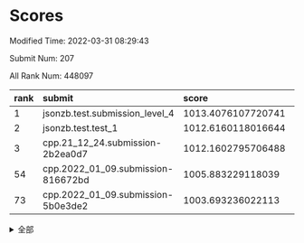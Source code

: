 # Scores

Modified Time: 2022-03-31 08:29:43

Submit Num: 207

All Rank Num: 448097

| rank |               submit               |       score        |       sigma        | pk_num |
| :--- | :--------------------------------- | :----------------- | :----------------- | :----- |
| 1    | jsonzb.test.submission_level_4     | 1013.4076107720741 | 0.8206370738282245 | 8666   |
| 2    | jsonzb.test.test_1                 | 1012.6160118016644 | 0.8058997256618878 | 8660   |
| 3    | cpp.21_12_24.submission-2b2ea0d7   | 1012.1602795706488 | 0.7885373678106408 | 8658   |
| 54   | cpp.2022_01_09.submission-816672bd | 1005.883229118039  | 0.7173091263095173 | 8659   |
| 73   | cpp.2022_01_09.submission-5b0e3de2 | 1003.693236022113  | 0.7242925506290139 | 8659   |


<details>
<summary>全部</summary>

| rank |                 submit                 |       score        |       sigma        | pk_num |
| :--- | :------------------------------------- | :----------------- | :----------------- | :----- |
| 1    | jsonzb.test.submission_level_4         | 1013.4076107720741 | 0.8206370738282245 | 8666   |
| 2    | jsonzb.test.test_1                     | 1012.6160118016644 | 0.8058997256618878 | 8660   |
| 3    | cpp.21_12_24.submission-2b2ea0d7       | 1012.1602795706488 | 0.7885373678106408 | 8658   |
| 4    | gobigger.level_3.submission_level_3_21 | 1011.991728918256  | 0.779516702522877  | 8656   |
| 5    | gobigger.level_3.submission_level_3_0  | 1011.485041548039  | 0.7629174829434077 | 8666   |
| 6    | gobigger.level_3.submission_level_3_4  | 1011.4127820005216 | 0.7684784539370021 | 8654   |
| 7    | gobigger.level_3.submission_level_3_12 | 1011.3907083862794 | 0.771954741422562  | 8659   |
| 8    | gobigger.level_3.submission_level_3_49 | 1011.0660732233928 | 0.7691701431258168 | 8662   |
| 9    | gobigger.level_3.submission_level_3_39 | 1011.0487069564568 | 0.768009440505245  | 8662   |
| 10   | gobigger.level_3.submission_level_3_30 | 1011.0000986863552 | 0.7539917551472489 | 8655   |
| 11   | gobigger.level_3.submission_level_3_26 | 1010.8892323948618 | 0.7626985399854798 | 8663   |
| 12   | gobigger.level_3.submission_level_3_11 | 1010.8476556882313 | 0.7715984298329348 | 8661   |
| 13   | gobigger.level_3.submission_level_3_3  | 1010.7890120880802 | 0.7918575001208065 | 8663   |
| 14   | gobigger.level_3.submission_level_3_29 | 1010.6418439462502 | 0.7616451662550536 | 8661   |
| 15   | gobigger.level_3.submission_level_3_40 | 1010.5779139483252 | 0.7670505535188785 | 8661   |
| 16   | gobigger.level_3.submission_level_3_41 | 1010.5765468160972 | 0.7622217131476475 | 8659   |
| 17   | gobigger.level_3.submission_level_3_47 | 1010.5435990930456 | 0.7725936872831644 | 8661   |
| 18   | gobigger.level_3.submission_level_3_19 | 1010.4940428818196 | 0.7686620279396348 | 8661   |
| 19   | gobigger.level_3.submission_level_3_17 | 1010.4368490626608 | 0.76319141565351   | 8656   |
| 20   | gobigger.level_3.submission_level_3_23 | 1010.4016296120981 | 0.7567496298039048 | 8661   |
| 21   | gobigger.level_3.submission_level_3_37 | 1010.3752901279648 | 0.7539606320380698 | 8658   |
| 22   | gobigger.level_3.submission_level_3_9  | 1010.3102001999125 | 0.7714885938031828 | 8659   |
| 23   | gobigger.level_3.submission_level_3_31 | 1010.2133633896635 | 0.7696569946186566 | 8659   |
| 24   | gobigger.level_3.submission_level_3_5  | 1010.2009826605263 | 0.7647001296850351 | 8658   |
| 25   | gobigger.level_3.submission_level_3_22 | 1010.1855972357382 | 0.756229604412933  | 8656   |
| 26   | gobigger.level_3.submission_level_3_36 | 1010.1287805912392 | 0.7489584561538131 | 8658   |
| 27   | gobigger.level_3.submission_level_3_15 | 1010.1092639268193 | 0.7742533423255978 | 8656   |
| 28   | gobigger.level_3.submission_level_3_43 | 1010.0888137162607 | 0.7799279504144151 | 8659   |
| 29   | gobigger.level_3.submission_level_3_32 | 1010.0231133723116 | 0.7546961549276953 | 8663   |
| 30   | gobigger.level_3.submission_level_3_38 | 1010.0023825715077 | 0.749414507308375  | 8653   |
| 31   | gobigger.level_3.submission_level_3_33 | 1009.9521092629006 | 0.7389728372171827 | 8654   |
| 32   | gobigger.level_3.submission_level_3_25 | 1009.8451110241466 | 0.7667604260293875 | 8656   |
| 33   | gobigger.level_3.submission_level_3_46 | 1009.8315377731972 | 0.7706212358971444 | 8659   |
| 34   | gobigger.level_3.submission_level_3_48 | 1009.7993757705466 | 0.7580816460489456 | 8659   |
| 35   | gobigger.level_3.submission_level_3_13 | 1009.6704514781109 | 0.7655755123429528 | 8656   |
| 36   | gobigger.level_3.submission_level_3_6  | 1009.6513239744596 | 0.767942103294099  | 8659   |
| 37   | gobigger.level_3.submission_level_3_10 | 1009.6183817850532 | 0.7583328227670191 | 8656   |
| 38   | gobigger.level_3.submission_level_3_27 | 1009.5849975958399 | 0.7472647341059934 | 8660   |
| 39   | gobigger.level_3.submission_level_3_2  | 1009.5256031909848 | 0.7458785914460729 | 8653   |
| 40   | gobigger.level_3.submission_level_3_20 | 1009.4597942457904 | 0.746210910797027  | 8656   |
| 41   | gobigger.level_3.submission_level_3_24 | 1009.4565543826603 | 0.7331197540726629 | 8657   |
| 42   | gobigger.level_3.submission_level_3_44 | 1009.3863620817261 | 0.748676406801618  | 8656   |
| 43   | gobigger.level_3.submission_level_3_35 | 1009.3621795237962 | 0.7516471591186503 | 8658   |
| 44   | gobigger.level_3.submission_level_3_16 | 1009.2550371411938 | 0.732399193672749  | 8654   |
| 45   | gobigger.level_3.submission_level_3_18 | 1009.1959823984225 | 0.742313885865684  | 8661   |
| 46   | gobigger.level_3.submission_level_3_34 | 1009.194752734472  | 0.7314039944740804 | 8660   |
| 47   | gobigger.level_3.submission_level_3_14 | 1009.157801302626  | 0.7598501968397359 | 8659   |
| 48   | gobigger.level_3.submission_level_3_7  | 1009.0406181339184 | 0.7454007576765874 | 8653   |
| 49   | gobigger.level_3.submission_level_3_8  | 1009.0363205510807 | 0.7451384905013112 | 8651   |
| 50   | gobigger.level_3.submission_level_3_42 | 1008.7375523597036 | 0.7512787474115437 | 8656   |
| 51   | gobigger.level_3.submission_level_3_1  | 1008.7307354929333 | 0.7540170134094532 | 8653   |
| 52   | gobigger.level_3.submission_level_3_45 | 1008.6544805071331 | 0.7748448973196711 | 8663   |
| 53   | gobigger.level_3.submission_level_3_28 | 1008.643242834397  | 0.7565305049044699 | 8660   |
| 54   | cpp.2022_01_09.submission-816672bd     | 1005.883229118039  | 0.7173091263095173 | 8659   |
| 55   | gobigger.level_1.submission_level_1_31 | 1005.0950047873602 | 0.7236176965305223 | 8663   |
| 56   | gobigger.level_1.submission_level_1_0  | 1004.8720483876428 | 0.709328124475705  | 8660   |
| 57   | gobigger.level_1.submission_level_1_7  | 1004.4083863951894 | 0.7086468599604805 | 8660   |
| 58   | gobigger.level_1.submission_level_1_27 | 1004.3969922152929 | 0.7318837296604717 | 8658   |
| 59   | gobigger.level_1.submission_level_1_10 | 1004.2408920916007 | 0.7308871899889072 | 8659   |
| 60   | gobigger.level_1.submission_level_1_42 | 1004.2252535625784 | 0.7223984879811558 | 8656   |
| 61   | gobigger.level_1.submission_level_1_30 | 1004.1470040709727 | 0.71689395668325   | 8657   |
| 62   | gobigger.level_1.submission_level_1_24 | 1004.0454892800732 | 0.7260224904826157 | 8663   |
| 63   | gobigger.level_1.submission_level_1_36 | 1004.0444465974487 | 0.713266580896953  | 8664   |
| 64   | gobigger.level_1.submission_level_1_26 | 1004.0339480761594 | 0.7123916163617319 | 8664   |
| 65   | gobigger.level_1.submission_level_1_21 | 1003.9512175974174 | 0.7191575619983895 | 8663   |
| 66   | gobigger.level_1.submission_level_1_19 | 1003.9290616434473 | 0.719671723578782  | 8655   |
| 67   | gobigger.level_1.submission_level_1_48 | 1003.928731228918  | 0.7153858608377307 | 8655   |
| 68   | gobigger.level_1.submission_level_1_39 | 1003.8977654270004 | 0.7243944131710823 | 8657   |
| 69   | gobigger.level_1.submission_level_1_33 | 1003.863441523098  | 0.714251795521473  | 8658   |
| 70   | gobigger.level_1.submission_level_1_4  | 1003.8049391909414 | 0.7195628028980733 | 8659   |
| 71   | gobigger.level_1.submission_level_1_11 | 1003.7509405470234 | 0.7182029475160034 | 8651   |
| 72   | gobigger.level_1.submission_level_1_47 | 1003.7449272438573 | 0.7246148519225235 | 8661   |
| 73   | cpp.2022_01_09.submission-5b0e3de2     | 1003.693236022113  | 0.7242925506290139 | 8659   |
| 74   | gobigger.level_1.submission_level_1_18 | 1003.6696982491517 | 0.7109011822411334 | 8659   |
| 75   | gobigger.level_1.submission_level_1_14 | 1003.6624370055847 | 0.7117568879224953 | 8659   |
| 76   | gobigger.level_1.submission_level_1_40 | 1003.637269596768  | 0.7104476100287997 | 8659   |
| 77   | gobigger.level_1.submission_level_1_38 | 1003.5004774098462 | 0.7258004324056632 | 8658   |
| 78   | gobigger.level_1.submission_level_1_41 | 1003.4984355799252 | 0.722471990574218  | 8660   |
| 79   | gobigger.level_1.submission_level_1_6  | 1003.4773046088842 | 0.7181875141343841 | 8659   |
| 80   | gobigger.level_1.submission_level_1_15 | 1003.3992982916557 | 0.721313169996558  | 8652   |
| 81   | gobigger.level_1.submission_level_1_13 | 1003.3898384032511 | 0.7078013760860843 | 8657   |
| 82   | gobigger.level_1.submission_level_1_32 | 1003.2203592769807 | 0.7138303888385205 | 8655   |
| 83   | gobigger.level_1.submission_level_1_12 | 1003.1936443111377 | 0.7195305104543878 | 8657   |
| 84   | gobigger.level_1.submission_level_1_5  | 1003.0821307415639 | 0.7168694236025807 | 8664   |
| 85   | gobigger.level_1.submission_level_1_43 | 1003.0810480599783 | 0.7104280454579943 | 8663   |
| 86   | gobigger.level_1.submission_level_1_17 | 1003.074781615509  | 0.7204592663285966 | 8660   |
| 87   | gobigger.level_1.submission_level_1_22 | 1003.029755433579  | 0.7175889424637292 | 8657   |
| 88   | gobigger.level_1.submission_level_1_9  | 1002.9710592965195 | 0.7206348905807457 | 8656   |
| 89   | gobigger.level_1.submission_level_1_44 | 1002.9681952846572 | 0.7206821301797508 | 8657   |
| 90   | gobigger.level_1.submission_level_1_1  | 1002.9462180607085 | 0.730185503515141  | 8662   |
| 91   | gobigger.level_1.submission_level_1_20 | 1002.871715523423  | 0.7075169855937559 | 8660   |
| 92   | gobigger.level_1.submission_level_1_29 | 1002.816299164474  | 0.7188903792670024 | 8659   |
| 93   | gobigger.level_1.submission_level_1_25 | 1002.7349802948606 | 0.7086203997266561 | 8662   |
| 94   | gobigger.level_1.submission_level_1_23 | 1002.7344725705917 | 0.7215909861025089 | 8659   |
| 95   | gobigger.level_1.submission_level_1_8  | 1002.7279501460713 | 0.7063011895534025 | 8662   |
| 96   | gobigger.level_1.submission_level_1_37 | 1002.6712082779551 | 0.7100023061449786 | 8661   |
| 97   | gobigger.level_1.submission_level_1_49 | 1002.6438385879167 | 0.7162873624496925 | 8660   |
| 98   | gobigger.level_1.submission_level_1_35 | 1002.6086756007795 | 0.7206955117660765 | 8661   |
| 99   | gobigger.level_1.submission_level_1_28 | 1002.5496620554435 | 0.7189309648400161 | 8658   |
| 100  | gobigger.level_1.submission_level_1_46 | 1002.4998752377822 | 0.7181294182343347 | 8659   |
| 101  | gobigger.level_1.submission_level_1_3  | 1002.4086458593819 | 0.7050918149035891 | 8660   |
| 102  | gobigger.level_1.submission_level_1_16 | 1002.3980954996606 | 0.7024083084529343 | 8661   |
| 103  | gobigger.level_1.submission_level_1_34 | 1002.0361013036114 | 0.7110907395423398 | 8660   |
| 104  | gobigger.level_1.submission_level_1_2  | 1001.9113911273564 | 0.7093579663845065 | 8657   |
| 105  | gobigger.level_1.submission_level_1_45 | 1000.9589907953883 | 0.7071974034397575 | 8660   |
| 106  | gobigger.random.submission_random_3    | 997.6176849470896  | 0.6967017816599087 | 8660   |
| 107  | gobigger.random.submission_random_12   | 997.5098530007691  | 0.7021948157152732 | 8656   |
| 108  | gobigger.random.submission_random_2    | 996.9453498739964  | 0.7026172963127343 | 8655   |
| 109  | gobigger.random.submission_random_1    | 996.9358007474478  | 0.7239355286730529 | 8659   |
| 110  | gobigger.random.submission_random_18   | 996.8422295040269  | 0.7111645085883787 | 8659   |
| 111  | gobigger.random.submission_random_38   | 996.6341467657827  | 0.7124931701706257 | 8659   |
| 112  | gobigger.random.submission_random_48   | 996.588194325517   | 0.707371833901384  | 8661   |
| 113  | gobigger.random.submission_random_28   | 996.5767622889931  | 0.7064249895447106 | 8656   |
| 114  | gobigger.random.submission_random_25   | 996.5746554913507  | 0.715740703372503  | 8657   |
| 115  | gobigger.random.submission_random_30   | 996.5081924394555  | 0.7216237964166707 | 8657   |
| 116  | gobigger.random.submission_random_42   | 996.4743274763297  | 0.7116572496021535 | 8662   |
| 117  | gobigger.random.submission_random_15   | 996.4721331187037  | 0.7036693891535978 | 8660   |
| 118  | gobigger.random.submission_random_23   | 996.4494977733077  | 0.7144028066654938 | 8660   |
| 119  | gobigger.random.submission_random_22   | 996.4364920792094  | 0.7118035796250126 | 8656   |
| 120  | gobigger.random.submission_random_29   | 996.4290710760207  | 0.6948791864939083 | 8657   |
| 121  | gobigger.random.submission_random_47   | 996.3827057881888  | 0.7054416208859794 | 8665   |
| 122  | gobigger.random.submission_random_49   | 996.3652657545729  | 0.7031721470778437 | 8660   |
| 123  | gobigger.random.submission_random_35   | 996.3613713128859  | 0.7063014497251942 | 8661   |
| 124  | gobigger.random.submission_random_39   | 996.3444877848499  | 0.7183366143548423 | 8654   |
| 125  | gobigger.random.submission_random_34   | 996.3374423097401  | 0.7050186476365707 | 8660   |
| 126  | gobigger.random.submission_random_40   | 996.3100203814914  | 0.7134825488114004 | 8655   |
| 127  | gobigger.random.submission_random_4    | 996.2487526171702  | 0.7000599517385987 | 8658   |
| 128  | gobigger.random.submission_random_41   | 996.2442748121763  | 0.7116840485958021 | 8663   |
| 129  | gobigger.random.submission_random_31   | 996.1377173091615  | 0.7120456462810679 | 8660   |
| 130  | gobigger.random.submission_random_21   | 996.1159019313592  | 0.7056506636029257 | 8653   |
| 131  | gobigger.random.submission_random_9    | 996.1001241432679  | 0.7095364158503528 | 8664   |
| 132  | gobigger.random.submission_random_37   | 996.0704905946687  | 0.7258500242315152 | 8661   |
| 133  | gobigger.random.submission_random_6    | 996.0627503108892  | 0.7367402246689471 | 8662   |
| 134  | gobigger.random.submission_random_44   | 995.9147577058676  | 0.7101087808327268 | 8659   |
| 135  | gobigger.random.submission_random_32   | 995.8808408123333  | 0.7061263676037373 | 8659   |
| 136  | gobigger.random.submission_random_20   | 995.8362680980796  | 0.7072097752011992 | 8663   |
| 137  | gobigger.random.submission_random_27   | 995.7777609200676  | 0.7048293207986129 | 8659   |
| 138  | gobigger.random.submission_random_5    | 995.7200734139305  | 0.7227719105396936 | 8656   |
| 139  | gobigger.random.submission_random_43   | 995.6130634308906  | 0.7279641817827325 | 8653   |
| 140  | gobigger.random.submission_random_36   | 995.5152046168164  | 0.7103054956566511 | 8654   |
| 141  | gobigger.random.submission_random_45   | 995.4907991015194  | 0.7207277378961902 | 8659   |
| 142  | gobigger.random.submission_random_14   | 995.4825069803107  | 0.7175847945867592 | 8657   |
| 143  | gobigger.random.submission_random_13   | 995.4637683085335  | 0.7136640365476012 | 8657   |
| 144  | gobigger.random.submission_random_10   | 995.4471311985594  | 0.7189217901944074 | 8663   |
| 145  | gobigger.random.submission_random_46   | 995.4334985199192  | 0.7328914062693316 | 8657   |
| 146  | gobigger.random.submission_random_7    | 995.4268829451787  | 0.7175922388049579 | 8657   |
| 147  | gobigger.random.submission_random_8    | 995.4128233493893  | 0.7123338074557924 | 8662   |
| 148  | gobigger.random.submission_random_19   | 995.4044787077192  | 0.7237359599416463 | 8661   |
| 149  | gobigger.random.submission_random_16   | 995.3345077686474  | 0.7242659365779592 | 8663   |
| 150  | gobigger.random.submission_random_24   | 995.116187055512   | 0.7114452640876696 | 8657   |
| 151  | gobigger.random.submission_random_33   | 995.0620396333912  | 0.7151735000461756 | 8664   |
| 152  | gobigger.random.submission_random_11   | 995.0042032712221  | 0.7092420993809355 | 8660   |
| 153  | gobigger.random.submission_random_0    | 994.773375581331   | 0.7095329327933189 | 8660   |
| 154  | gobigger.random.submission_random_26   | 994.72234005387    | 0.7164204269668037 | 8659   |
| 155  | gobigger.random.submission_random_17   | 994.6671026698125  | 0.7282116972678139 | 8660   |
| 156  | gobigger.level_2.submission_level_2_22 | 994.4542499835652  | 0.7291274950452478 | 8662   |
| 157  | gobigger.level_2.submission_level_2_44 | 993.6310904954933  | 0.727759791293891  | 8656   |
| 158  | gobigger.level_2.submission_level_2_14 | 993.4043669743152  | 0.7267184707308182 | 8654   |
| 159  | gobigger.level_2.submission_level_2_16 | 993.1437545937731  | 0.7427025508028587 | 8656   |
| 160  | gobigger.level_2.submission_level_2_20 | 993.1139423196786  | 0.7439371827047095 | 8659   |
| 161  | gobigger.level_2.submission_level_2_47 | 993.0559756043941  | 0.7373405977943779 | 8666   |
| 162  | gobigger.level_2.submission_level_2_11 | 993.0537806600746  | 0.7407109392251194 | 8659   |
| 163  | gobigger.level_2.submission_level_2_19 | 992.966220083035   | 0.7488341287179345 | 8657   |
| 164  | gobigger.level_2.submission_level_2_24 | 992.9622607696194  | 0.7233252747169094 | 8663   |
| 165  | gobigger.level_2.submission_level_2_4  | 992.9548957253153  | 0.7404037468381357 | 8656   |
| 166  | gobigger.level_2.submission_level_2_18 | 992.9452288795634  | 0.7503873272242373 | 8657   |
| 167  | gobigger.level_2.submission_level_2_33 | 992.8056400871432  | 0.74312382872811   | 8659   |
| 168  | gobigger.level_2.submission_level_2_1  | 992.7790677905718  | 0.725145530623518  | 8659   |
| 169  | gobigger.level_2.submission_level_2_42 | 992.7750599221764  | 0.7415410181730522 | 8657   |
| 170  | gobigger.level_2.submission_level_2_6  | 992.7152949400809  | 0.7412126207158203 | 8662   |
| 171  | gobigger.level_2.submission_level_2_21 | 992.5429831720934  | 0.7384642662917114 | 8656   |
| 172  | gobigger.level_2.submission_level_2_17 | 992.4776113631683  | 0.7323520094668872 | 8660   |
| 173  | gobigger.level_2.submission_level_2_30 | 992.4747427704585  | 0.7285620044956148 | 8662   |
| 174  | gobigger.level_2.submission_level_2_45 | 992.3390991843777  | 0.7438089960767809 | 8654   |
| 175  | gobigger.level_2.submission_level_2_12 | 992.1952386058852  | 0.7560829171469374 | 8661   |
| 176  | gobigger.level_2.submission_level_2_34 | 992.1337207276264  | 0.7345918819320887 | 8659   |
| 177  | gobigger.level_2.submission_level_2_8  | 992.1101478575717  | 0.7456778683631455 | 8662   |
| 178  | gobigger.level_2.submission_level_2_28 | 992.0526896705784  | 0.7447343301737788 | 8657   |
| 179  | gobigger.level_2.submission_level_2_13 | 992.0454298366453  | 0.7370091472481357 | 8661   |
| 180  | gobigger.level_2.submission_level_2_15 | 991.991061192204   | 0.7361729117499777 | 8660   |
| 181  | gobigger.level_2.submission_level_2_39 | 991.9758827125266  | 0.7355897837530386 | 8666   |
| 182  | gobigger.level_2.submission_level_2_32 | 991.9366815046119  | 0.7474425410823133 | 8657   |
| 183  | gobigger.level_2.submission_level_2_40 | 991.8966675681718  | 0.7422386900211878 | 8662   |
| 184  | gobigger.level_2.submission_level_2_49 | 991.8187840541273  | 0.7551020471156528 | 8658   |
| 185  | gobigger.level_2.submission_level_2_5  | 991.7846850269761  | 0.756859582417409  | 8661   |
| 186  | gobigger.level_2.submission_level_2_23 | 991.7827607144352  | 0.7515228395246382 | 8657   |
| 187  | gobigger.level_2.submission_level_2_26 | 991.7550288959291  | 0.7623681704094804 | 8660   |
| 188  | gobigger.level_2.submission_level_2_43 | 991.6497846910298  | 0.7598067091194206 | 8654   |
| 189  | gobigger.level_2.submission_level_2_29 | 991.58318157148    | 0.7465864981747923 | 8658   |
| 190  | gobigger.level_2.submission_level_2_7  | 991.567462539441   | 0.7337276377775368 | 8659   |
| 191  | gobigger.level_2.submission_level_2_31 | 991.5184856054121  | 0.7589625491860778 | 8657   |
| 192  | gobigger.level_2.submission_level_2_46 | 991.4574049705848  | 0.7276860910926863 | 8662   |
| 193  | gobigger.level_2.submission_level_2_3  | 991.3722232040026  | 0.7370066272603388 | 8663   |
| 194  | gobigger.level_2.submission_level_2_48 | 991.268508654298   | 0.7388160007107161 | 8663   |
| 195  | gobigger.level_2.submission_level_2_25 | 991.1949225108411  | 0.7762699736772676 | 8659   |
| 196  | gobigger.level_2.submission_level_2_9  | 991.1580691935194  | 0.7403713378733533 | 8664   |
| 197  | gobigger.level_2.submission_level_2_36 | 991.0956876327488  | 0.759003938672303  | 8657   |
| 198  | gobigger.level_2.submission_level_2_10 | 991.084757294606   | 0.763712623971793  | 8661   |
| 199  | gobigger.level_2.submission_level_2_0  | 991.0420530715259  | 0.7464856688745959 | 8660   |
| 200  | gobigger.level_2.submission_level_2_37 | 991.0229861262148  | 0.7383242213704928 | 8654   |
| 201  | gobigger.level_2.submission_level_2_27 | 990.8775953872263  | 0.7710848267822223 | 8660   |
| 202  | gobigger.level_2.submission_level_2_35 | 990.8102451812274  | 0.7789041998616147 | 8661   |
| 203  | gobigger.level_2.submission_level_2_2  | 990.7577462952336  | 0.7482488933578112 | 8655   |
| 204  | gobigger.level_2.submission_level_2_41 | 990.3563037830204  | 0.7545896908988641 | 8660   |
| 205  | gobigger.level_2.submission_level_2_38 | 990.2320095664503  | 0.767656079524239  | 8660   |
| 206  | gobigger.none.submission_none_0        | 978.6006796771302  | 1.2333561723007553 | 8659   |
| 207  | gobigger.none.submission_none_1        | 976.0986322702685  | 1.4851018127098075 | 8654   |

</details>